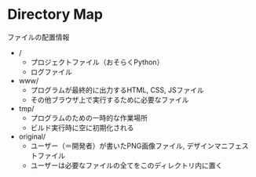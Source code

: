 # Directory Map
ファイルの配置情報

* /
  * プロジェクトファイル（おそらくPython）
  * ログファイル
* www/
  * プログラムが最終的に出力するHTML, CSS, JSファイル
  * その他ブラウザ上で実行するために必要なファイル
* tmp/
  * プログラムのための一時的な作業場所
  * ビルド実行時に空に初期化される
* original/
  * ユーザー（＝開発者）が書いたPNG画像ファイル, デザインマニフェストファイル
  * ユーザーは必要なファイルの全てをこのディレクトリ内に置く
